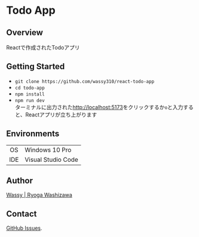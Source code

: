 # Todo App

## Overview
Reactで作成されたTodoアプリ

## Getting Started
- `git clone https://github.com/wassy310/react-todo-app`
- `cd todo-app`
- `npm install`
- `npm run dev`  
ターミナルに出力された[http://localhost:5173](http://localhost:5173/)をクリックするか`o`と入力すると、Reactアプリが立ち上がります

## Environments
|        |                                        |
|  :-:   | -------------------------------------- |
| OS     | Windows 10 Pro                         |
| IDE    | Visual Studio Code                     |

## Author
[Wassy | Ryoga Washizawa](https://github.com/wassy310)

## Contact
[GitHub Issues](https://github.com/wassy310/react-todo-app/issues).
